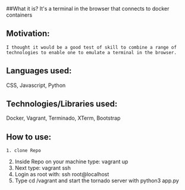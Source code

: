 ##What it is?
  It's a terminal in the browser that connects to docker containers

## Motivation:
    I thought it would be a good test of skill to combine a range of technologies to enable one to emulate a terminal in the browser.  


## Languages used:
   CSS, Javascript, Python

## Technologies/Libraries used:
  Docker, Vagrant, Terminado, XTerm, Bootstrap



## How to use:
	1. clone Repo
  2. Inside Repo on your machine type: vagrant up
  3. Next type: vagrant ssh
  4. Login as root with: ssh root@localhost
  5. Type cd /vagrant and start the tornado server with python3 app.py
